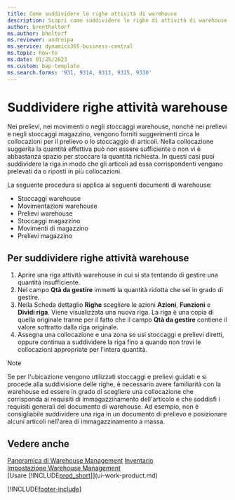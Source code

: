 ```yaml
---
title: Come suddividere le righe attività di warehouse
description: Scopri come suddividere le righe di attività di warehouse se la capacità disponibile in una collocazione suggerita non è sufficiente.
author: brentholtorf
ms.author: bholtorf
ms.reviewer: andreipa
ms.service: dynamics365-business-central
ms.topic: how-to
ms.date: 01/25/2023
ms.custom: bap-template
ms.search.forms: '931, 9314, 9313, 9315, 9330'
---
```

# <a name="split-warehouse-activity-lines"></a><a name="split-warehouse-activity-lines"></a><a name="split-warehouse-activity-lines"></a>Suddividere righe attività warehouse

Nei prelievi, nei movimenti o negli stoccaggi warehouse, nonché nei prelievi e negli stoccaggi magazzino, vengono forniti suggerimenti circa le collocazioni per il prelievo o lo stoccaggio di articoli. Nella collocazione suggerita la quantità effettiva può non essere sufficiente o non vi è abbastanza spazio per stoccare la quantità richiesta. In questi casi puoi suddividere la riga in modo che gli articoli ad essa corrispondenti vengano prelevati da o riposti in più collocazioni.  

La seguente procedura si applica ai seguenti documenti di warehouse:

* Stoccaggi warehouse
* Movimentazioni warehouse
* Prelievi warehouse
* Stoccaggi magazzino
* Movimenti di magazzino
* Prelievi magazzino  

## <a name="to-split-warehouse-activity-lines"></a><a name="to-split-warehouse-activity-lines"></a><a name="to-split-warehouse-activity-lines"></a>Per suddividere righe attività warehouse

1. Aprire una riga attività warehouse in cui si sta tentando di gestire una quantità insufficiente.  
2. Nel campo **Qtà da gestire** immetti la quantità ridotta che sei in grado di gestire.  
3. Nella Scheda dettaglio **Righe** scegliere le azioni **Azioni**, **Funzioni** e **Dividi riga**. Viene visualizzata una nuova riga. La riga è una copia di quella originale tranne per il fatto che il campo **Qtà da gestire** contiene il valore sottratto dalla riga originale.  
4. Assegna una collocazione e una zona se usi stoccaggi e prelievi diretti, oppure continua a suddividere la riga fino a quando non trovi le collocazioni appropriate per l'intera quantità.  

> [!NOTE]  
> Se per l'ubicazione vengono utilizzati stoccaggi e prelievi guidati e si procede alla suddivisione delle righe, è necessario avere familiarità con la warehouse ed essere in grado di scegliere una collocazione che corrisponda ai requisiti di immagazzinamento dell'articolo e che soddisfi i requisiti generali del documento di warehouse. Ad esempio, non è consigliabile suddividere una riga in un documento di prelievo e posizionare alcuni articoli nell'area di immagazzinamento a massa.  

## <a name="see-also"></a><a name="see-also"></a><a name="see-also"></a>Vedere anche

[Panoramica di Warehouse Management](design-details-warehouse-management.md)
[Inventario](inventory-manage-inventory.md)  
[Impostazione Warehouse Management](warehouse-setup-warehouse.md)  
[Usare [!INCLUDE[prod_short](includes/prod_short.md)]](ui-work-product.md)


[!INCLUDE[footer-include](includes/footer-banner.md)]
